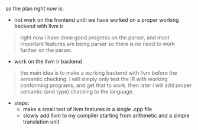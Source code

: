 so the plan right now is:

- not work on the frontend until we have worked on a proper working backend with llvm ir
> right now i have done good progress on the parser, and most important features are being parser
> so there is no need to work further on the parser.

- work on the llvm ir backend
> the main idea is to make a working backend with llvm before the semantic checking.
> i will simply only test the IR with working conforming programs, and get that to work.
> then later i will add proper semantic (and type) checking to the language.

- steps:
  - make a small test of llvm features in a single .cpp file
  - slowly add llvm to my compiler starting from arithmetic and a simple translation unit
